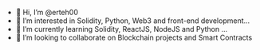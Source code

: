 - 👋 Hi, I’m @erteh00
- 👀 I’m interested in Solidity, Python, Web3 and front-end development...
- 🌱 I’m currently learning Solidity, ReactJS, NodeJS and Python ...
- 💞️ I’m looking to collaborate on Blockchain projects and Smart Contracts

<!---
erteh00/erteh00 is a ✨ special ✨ repository because its `README.md` (this file) appears on your GitHub profile.
You can click the Preview link to take a look at your changes.
--->
